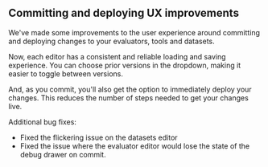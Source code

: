 ## Committing and deploying UX improvements

We've made some improvements to the user experience around committing and deploying changes to your evaluators, tools and datasets.

Now, each editor has a consistent and reliable loading and saving experience. You can choose prior versions in the dropdown, making it easier to toggle between versions.

And, as you commit, you'll also get the option to immediately deploy your changes. This reduces the number of steps needed to get your changes live.

Additional bug fixes:

- Fixed the flickering issue on the datasets editor
- Fixed the issue where the evaluator editor would lose the state of the debug drawer on commit.
